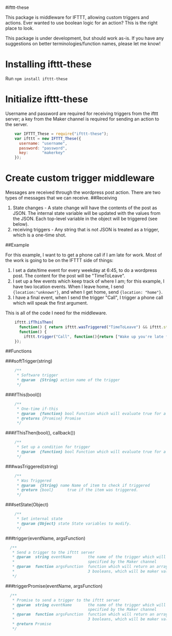 #ifttt-these

This package is middleware for IFTTT, allowing custom triggers and actions. Ever wanted to use boolean logic for an action? This is the right place to look.

This package is under development, but should work as-is. If you have any suggestions on better terminologies/function names, please let me know!

# Installing ifttt-these
Run `npm install ifttt-these`

# Initialize ifttt-these

Username and password are required for receiving triggers from the ifttt server; a key from the Maker channel is required for sending an action to the server.

```javascript
    var IFTTT_These = require("ifttt-these");
    var ifttt = new IFTTT_These({
      username: "username",
      password: "password", 
      key:      "makerkey"
    });
```

# Create custom trigger middleware
Messages are received through the wordpress post action. There are two types of messages that we can receive. 
##Receiving
1. State changes - A state change will have the contents of the post as JSON. The internal state variable will be updated with the values from the JSON. Each top-level variable in the object will be triggered (see below).
2. receiving triggers - Any string that is not JSON is treated as a trigger, which is a one-time shot.

##Example


For this example, I want to to get a phone call if I am late for work. Most of the work is going to be on the IFTTT side of things:

1. I set a date/time event for every weekday at 6:45, to do a wordpress post. The content for the post will be "TimeToLeave".
2. I set up a few events which keep track of where I am; for this example, I have two location events. When I leave home, I send `{location:"unknown"}`, and when I get home, send `{location: "home"}`.
3. I have a final event, when I send the trigger "Call", I trigger a phone call which will speak the first argument.


This is all of the code I need for the middleware.

```javascript
    ifttt.ifThisThen(
      function() { return ifttt.wasTriggered("TimeToLeave") && ifttt.state.location !== "home"; },
      function() { 
        ifttt.trigger("Call", function(){return ["Wake up you're late for work."]}) 
    });
```

##Functions

###softTrigger(string)
```javascript
    /**
     * Software trigger
     * @param  {String} action name of the trigger
     */
```


###ifThis(bool()) 
```javascript
    /**
     * One-time if-this
     * @param  {function} bool Function which will evaluate true for a trigger.
     * @returns {Promise} Promise
     */
```


###ifThisThen(bool(), callback())
```javascript
    /**
     * Set up a condition for trigger
     * @param  {function} bool Function which will evaluate true for a trigger.
     */
```


###wasTriggered(string)
```javascript
    /**
     * Was Triggered
     * @param  {String} name Name of item to check if triggered
     * @return {bool}      true if the item was triggered.
     */
```

###setState(Object)
```javascript
    /**
     * Set internal state
     * @param {Object} state State variables to modify.
     */
```


###trigger(eventName, argsFunction)
```javascript
  /**
   * Send a trigger to the ifttt server 
   * @param  string eventName       the name of the trigger which will be 
   *                                specified by the Maker channel
   * @param  function argsFunction  function which will return an array of up to 
   *                                3 booleans, which will be maker values.
   */
```

###triggerPromise(eventName, argsFunction)
```javascript
  /**
   * Promise to send a trigger to the ifttt server 
   * @param  string eventName       the name of the trigger which will be 
   *                                specified by the Maker channel
   * @param  function argsFunction  function which will return an array of up to 
   *                                3 booleans, which will be maker values.
   * @return Promise              
   */
```
